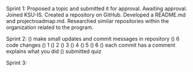 Sprint 1:
 Proposed a topic and submitted it for approval.
 Awaiting approval.
 Joined KSU-IS.
 Created a repository on GitHub.
 Developed a README.md and projectroadmap.md.
 Researched similar repositories within the organization related to the program.

Sprint 2:
() make small updates and commit messages in repository
() 6 code changes 
    () 1 
    () 2
    () 3
    () 4
    () 5
    () 6
() each commit has a comment explains what you did
() submitted quiz

 Sprint 3:

